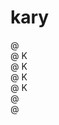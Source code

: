 # kary

@ <br/>
@ K<br/>
@ K<br/>
@ K<br/>
@ K<br/>
@ <br/>
@ <br/>

<!--
@ 
@ K  @   @   @@   @ @
@ K @   @ @  @ @  @ @
@ K@    @@@  @@   @ @
@ @ @   @ @  @ @   @
@ @  @  @ @  @ @   @
@
-->

